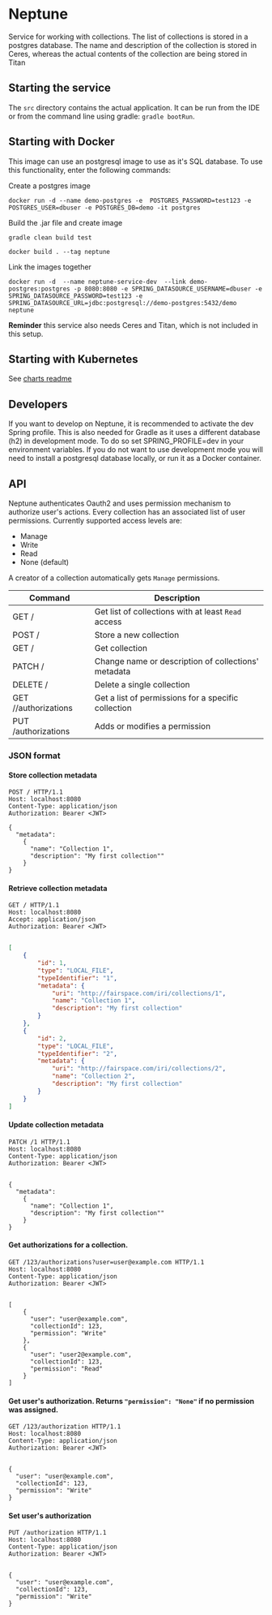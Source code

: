 # Neptune
Service for working with collections. The list of collections is stored in a postgres database.
The name and description of the collection is stored in Ceres, whereas the actual contents of the
collection are being stored in Titan

## Starting the service
The `src` directory contains the actual application. It can be run from the IDE or from the command line
using gradle: `gradle bootRun`.

## Starting with Docker
This image can use an postgresql image to use as it's SQL database. To use this functionality, enter the following commands:

Create a postgres image

`docker run -d --name demo-postgres -e  POSTGRES_PASSWORD=test123 -e POSTGRES_USER=dbuser -e POSTGRES_DB=demo -it postgres`

Build the .jar file and create image

`gradle clean build test`

`docker build . --tag neptune`

Link the images together

`docker run -d  --name neptune-service-dev  --link demo-postgres:postgres -p 8080:8080 -e SPRING_DATASOURCE_USERNAME=dbuser -e SPRING_DATASOURCE_PASSWORD=test123 -e SPRING_DATASOURCE_URL=jdbc:postgresql://demo-postgres:5432/demo neptune`

**Reminder** this service also needs Ceres and Titan, which is not included in this setup.

## Starting with Kubernetes

See [charts readme](/charts/neptune/README.md)

## Developers

If you want to develop on Neptune, it is recommended to activate the dev Spring profile. This is also needed for Gradle as
it uses a different database (h2) in development mode. To do so set SPRING_PROFILE=dev in your environment variables.
If you do not want to use development mode you will need to install a postgresql database locally, or run it as a Docker 
container.

## API

Neptune authenticates Oauth2 and uses permission mechanism to authorize user's actions.
Every collection has an associated list of user permissions. Currently supported access levels are:
- Manage
- Write
- Read
- None (default)


A creator of a collection automatically gets `Manage` permissions. 

| Command | Description |
| --- | --- |
| GET / | Get list of collections with at least `Read` access  |
| POST / | Store a new collection |
| GET /<id> | Get collection |
| PATCH /<id> | Change name or description of collections' metadata |
| DELETE /<id> | Delete a single collection |
| GET /<id>/authorizations | Get a list of permissions for a specific collection |
| PUT /authorizations | Adds or modifies a permission |


### JSON format

#### Store collection metadata

```
POST / HTTP/1.1
Host: localhost:8080
Content-Type: application/json
Authorization: Bearer <JWT> 

{
  "metadata": 
    {
      "name": "Collection 1",
      "description": "My first collection""
    }
}
```

#### Retrieve collection metadata


```
GET / HTTP/1.1
Host: localhost:8080
Accept: application/json
Authorization: Bearer <JWT> 


```

```json
[
    {
        "id": 1,
        "type": "LOCAL_FILE",
        "typeIdentifier": "1",
        "metadata": {
            "uri": "http://fairspace.com/iri/collections/1",
            "name": "Collection 1",
            "description": "My first collection"
        }
    },
    {
        "id": 2,
        "type": "LOCAL_FILE",
        "typeIdentifier": "2",
        "metadata": {
            "uri": "http://fairspace.com/iri/collections/2",
            "name": "Collection 2",
            "description": "My first collection"
        }
    }
]

```

#### Update collection metadata

```
PATCH /1 HTTP/1.1
Host: localhost:8080
Content-Type: application/json
Authorization: Bearer <JWT> 


{
  "metadata": 
    {
      "name": "Collection 1",
      "description": "My first collection""
    }
}
```

#### Get authorizations for a collection.

```
GET /123/authorizations?user=user@example.com HTTP/1.1
Host: localhost:8080
Content-Type: application/json
Authorization: Bearer <JWT> 


[
    {
      "user": "user@example.com",
      "collectionId": 123,
      "permission": "Write"
    },
    {
      "user": "user2@example.com",
      "collectionId": 123,
      "permission": "Read"
    }
]
```

#### Get user's authorization. Returns `"permission": "None"` if no permission was assigned.

```
GET /123/authorization HTTP/1.1
Host: localhost:8080
Content-Type: application/json
Authorization: Bearer <JWT> 


{
  "user": "user@example.com",
  "collectionId": 123,
  "permission": "Write"
}
```

#### Set user's authorization

```
PUT /authorization HTTP/1.1
Host: localhost:8080
Content-Type: application/json
Authorization: Bearer <JWT> 


{
  "user": "user@example.com",
  "collectionId": 123,
  "permission": "Write"
}
```
